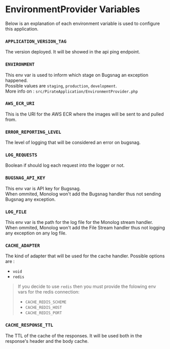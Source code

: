 # EnvironmentProvider Variables

Below is an explanation of each environment variable is used to configure this application.

### `APPLICATION_VERSION_TAG`
The version deployed. It will be showed in the api ping endpoint.

### `ENVIRONMENT`
This env var is used to inform which stage on Bugsnag an exception happened.  
Possible values are `staging`, `production`, `development`.  
More info on : `src/PirateApplication/EnvironmentProvider.php`

### `AWS_ECR_URI`
This is the URI for the AWS ECR where the images will be sent to and pulled from.

### `ERROR_REPORTING_LEVEL`
The level of logging that will be considered an error on bugsnag.

### `LOG_REQUESTS`
Boolean if should log each request into the logger or not.

### `BUGSNAG_API_KEY`
This env var is API key for Bugsnag.  
When ommited, Monolog won't add the Bugsnag handler thus not sending Bugsnag any exception.

### `LOG_FILE`
This env var is the path for the log file for the Monolog stream handler.  
When ommited, Monolog won't add the File Stream handler thus not logging any exception on any log file.

### `CACHE_ADAPTER`
The kind of adapter that will be used for the cache handler.
Possible options are :
- `void`
- `redis`

> If you decide to use `redis` then you must provide the folowing env vars for the redis connection:
> - `CACHE_REDIS_SCHEME`
> - `CACHE_REDIS_HOST`
> - `CACHE_REDIS_PORT`

### `CACHE_RESPONSE_TTL`
The TTL of the cache of the responses. It will be used both in the response's header and the body cache. 
